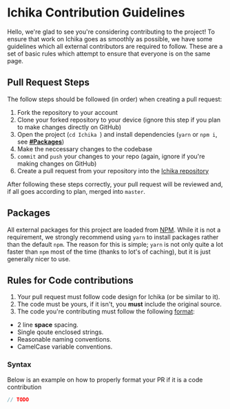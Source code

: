 # Ichika Contribution Guidelines

Hello, we're glad to see you're considering contributing to the project! To ensure that work on Ichika goes as smoothly as possible, we have some guidelines which all external contributors are required to follow. These are a set of basic rules which attempt to ensure that everyone is on the same page. 

## Pull Request Steps
The follow steps should be followed (in order) when creating a pull request:
1. Fork the repository to your account
2. Clone your forked repository to your device (ignore this step if you plan to make changes directly on GitHub)
3. Open the project (`cd Ichika `) and install dependencies (`yarn` or `npm i`, see **[#Packages](https://github.com/IchikaJS/Ichika/blob/master/CONTRIBUTING.md#packages)**)
4. Make the neccessary changes to the codebase
5. `commit` and `push` your changes to your repo (again, ignore if you're making changes on GitHub)
6. Create a pull request from your repository into the [Ichika repository](https://github.com/IchikaJS/Ichika)

After following these steps correctly, your pull request will be reviewed and, if all goes according to plan, merged into `master`.

## Packages
All external packages for this project are loaded from [NPM](https://npmjs.com). While it is not a requirement, we strongly recommend using `yarn` to install packages rather than the default `npm`.
The reason for this is simple; `yarn` is not only quite a lot faster than `npm` most of the time (thanks to lot's of caching), but it is just generally nicer to use.

## Rules for Code contributions
1. Your pull request must follow code design for Ichika (or be similar to it).
2. The code must be yours, if it isn't, you **must** include the original source.
3. The code you're contributing must follow the following [format](#syntax):
 - 2 line **space** spacing.
 - Single qoute enclosed strings.
 - Reasonable naming conventions.
 - CamelCase variable conventions.

### Syntax
Below is an example on how to properly format your PR if it is a code contribution
```ts
// TODO
```
